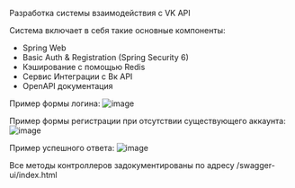 Разработка системы взаимодействия с VK API

Система включает в себя такие основные компоненты:
  - Spring Web
  - Basic Auth & Registration (Spring Security 6)
  - Кэширование с помощью Redis
  - Сервис Интеграции с Вк API
  - OpenAPI документация

Пример формы логина: ![image](https://github.com/user-attachments/assets/897d48a9-4e7c-4fb2-bd3b-7077c1a762cc)

Пример формы регистрации при отсутствии существующего аккаунта: ![image](https://github.com/user-attachments/assets/68513798-c9c2-48f2-96a0-dcffc1e861ac)

Пример успешного ответа: ![image](https://github.com/user-attachments/assets/77782d16-588d-4b86-ae1c-e452c6a1104b)

Все методы контроллеров задокументированы по адресу /swagger-ui/index.html
